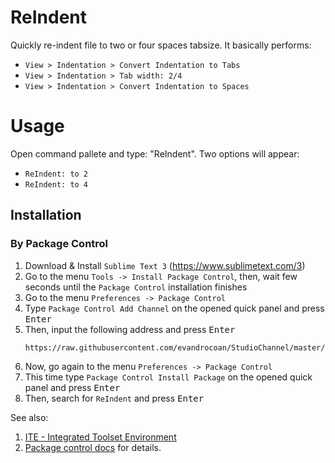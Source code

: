 ReIndent
===

Quickly re-indent file to two or four spaces tabsize.
It basically performs:

 - `View > Indentation > Convert Indentation to Tabs`
 - `View > Indentation > Tab width: 2/4`
 - `View > Indentation > Convert Indentation to Spaces`

Usage
===

Open command pallete and type: "ReIndent".
Two options will appear:
 - `ReIndent: to 2`
 - `ReIndent: to 4`


## Installation

### By Package Control

1. Download & Install `Sublime Text 3` (https://www.sublimetext.com/3)
1. Go to the menu `Tools -> Install Package Control`, then,
   wait few seconds until the `Package Control` installation finishes
1. Go to the menu `Preferences -> Package Control`
1. Type `Package Control Add Channel` on the opened quick panel and press <kbd>Enter</kbd>
1. Then, input the following address and press <kbd>Enter</kbd>
   ```
   https://raw.githubusercontent.com/evandrocoan/StudioChannel/master/channel.json
   ```
1. Now, go again to the menu `Preferences -> Package Control`
1. This time type `Package Control Install Package` on the opened quick panel and press <kbd>Enter</kbd>
1. Then, search for `ReIndent` and press <kbd>Enter</kbd>

See also:
1. [ITE - Integrated Toolset Environment](https://github.com/evandrocoan/ITE)
1. [Package control docs](https://packagecontrol.io/docs/usage) for details.

